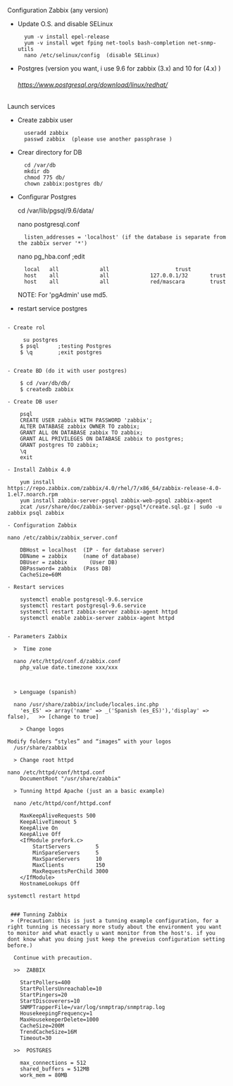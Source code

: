 
 
Configuration Zabbix (any version)


- Update O.S. and disable SELinux 
	
		yum -v install epel-release 
		yum -v install wget fping net-tools bash-completion net-snmp-utils
		nano /etc/selinux/config  (disable SELinux)
  
- Postgres (version you want, i use 9.6 for zabbix (3.x)  and 10 for (4.x) )

  ###### https://www.postgresql.org/download/linux/redhat/

Launch services 

- Create zabbix user
  	
		useradd zabbix
  		passwd zabbix  (please use another passphrase )

- Crear directory for DB
  	
		cd /var/db
  		mkdir db
  		chmod 775 db/
  		chown zabbix:postgres db/

- Configurar Postgres
  
  cd /var/lib/pgsql/9.6/data/
  
  nano postgresql.conf

		listen_addresses = 'localhost' (if the database is separate from the zabbix server '*')

  	nano pg_hba.conf			;edit 

    	local   all             all						trust
    	host    all             all             127.0.0.1/32       trust
    	host    all             all             red/mascara        trust

    NOTE: For 'pgAdmin' use md5.

- restart service postgres

``` 	systemctl restart postgresql-x.x.service

- Create rol

	 su postgres
	$ psql		;testing Postgres
  	$ \q		;exit postgres


- Create BD (do it with user postgres)
  
  	$ cd /var/db/db/
  	$ createdb zabbix

- Create DB user
  
  	psql
  	CREATE USER zabbix WITH PASSWORD 'zabbix';
  	ALTER DATABASE zabbix OWNER TO zabbix;
  	GRANT ALL ON DATABASE zabbix TO zabbix;
  	GRANT ALL PRIVILEGES ON DATABASE zabbix to postgres;
  	GRANT postgres TO zabbix;
  	\q
  	exit

- Install Zabbix 4.0

	yum install https://repo.zabbix.com/zabbix/4.0/rhel/7/x86_64/zabbix-release-4.0-1.el7.noarch.rpm
	yum install zabbix-server-pgsql zabbix-web-pgsql zabbix-agent
	zcat /usr/share/doc/zabbix-server-pgsql*/create.sql.gz | sudo -u zabbix psql zabbix

- Configuration Zabbix

nano /etc/zabbix/zabbix_server.conf

    DBHost = localhost  (IP - for database server)
    DBName = zabbix	  	(name of database)
    DBUser = zabbix		  (User DB)
    DBPassword= zabbix 	(Pass DB)
    CacheSize=60M

- Restart services

	systemctl enable postgresql-9.6.service
  	systemctl restart postgresql-9.6.service
  	systemctl restart zabbix-server zabbix-agent httpd
  	systemctl enable zabbix-server zabbix-agent httpd


- Parameters Zabbix

  >  Time zone
  
  nano /etc/httpd/conf.d/zabbix.conf
  	php_value date.timezone xxx/xxx



  > Lenguage (spanish)
  
  nano /usr/share/zabbix/include/locales.inc.php
    'es_ES' => array('name' => _('Spanish (es_ES)'),'display' => false),   >> [change to true]

	> Change logos

Modify folders “styles” and “images” with your logos
  /usr/share/zabbix

  > Change root httpd

nano /etc/httpd/conf/httpd.conf
	DocumentRoot "/usr/share/zabbix"

  > Tunning httpd Apache (just an a basic example)

  nano /etc/httpd/conf/httpd.conf

    MaxKeepAliveRequests 500
    KeepAliveTimeout 5
    KeepAlive On
    KeepAlive Off
    <IfModule prefork.c>
        StartServers        5
        MinSpareServers     5
        MaxSpareServers     10
        MaxClients          150
        MaxRequestsPerChild 3000
    </IfModule>
    HostnameLookups Off

systemctl restart httpd


 ### Tunning Zabbix
 > (Precaution: this is just a tunning example configuration, for a right tunning is necessary more study about the environment you want to monitor and what exactly u want monitor from the host's. if you dont know what you doing just keep the preveius configuration setting before.)

  Continue with precaution.

  >>  ZABBIX

    StartPollers=400
    StartPollersUnreachable=10
    StartPingers=20
    StartDiscoverers=10
    SNMPTrapperFile=/var/log/snmptrap/snmptrap.log
    HousekeepingFrequency=1
    MaxHousekeeperDelete=1000
    CacheSize=200M
    TrendCacheSize=16M
    Timeout=30

  >>  POSTGRES
              
    max_connections = 512
    shared_buffers = 512MB
    work_mem = 80MB

